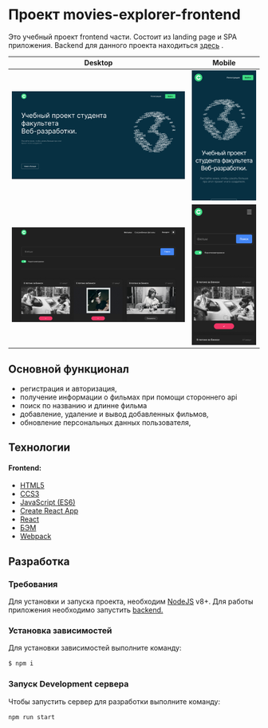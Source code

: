 # Проект movies-explorer-frontend
Это учебный проект frontend части. 
Состоит из landing page и SPA приложения. 
Backend для данного проекта находиться [здесь](https://github.com/dv-loginov/movies-explorer-api) .


| Desktop                                            | Mobile                                           |
|----------------------------------------------------|--------------------------------------------------|
| ![Скриншот landing desktop](./landing_desktop.png) | ![Скриншот landing mobile](./landing_mobile.png) |
| ![Скриншот spa desktop ](./spa_desktop.png)        | ![Скриншот spa mobile](./spa_mobile.png)         |


## Основной функционал
- регистрация и авторизация,
- получение информации о фильмах при помощи стороннего api
- поиск по названию и длинне фильма
- добавление, удаление и вывод добавленных фильмов,
- обновление персональных данных пользователя,

## Технологии
#### Frontend:
- [HTML5](https://www.w3.org/TR/2011/WD-html5-20110405/)
- [CCS3](https://www.w3.org/Style/CSS/specs.ru.html)
- [JavaScript (ES6)](https://262.ecma-international.org/6.0/)
- [Create React App](https://create-react-app.dev/)
- [React](https://ru.legacy.reactjs.org/)
- [БЭМ]()
- [Webpack]()

## Разработка

### Требования
Для установки и запуска проекта, необходим [NodeJS](https://nodejs.org/) v8+.
Для работы приложения необходимо запустить [backend.](https://github.com/dv-loginov/movies-explorer-api)

### Установка зависимостей
Для установки зависимостей выполните команду:
```sh
$ npm i
```
### Запуск Development сервера
Чтобы запустить сервер для разработки выполните команду:
```sh
npm run start
```